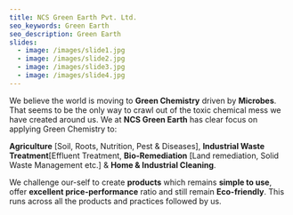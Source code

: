 ```yaml
---
title: NCS Green Earth Pvt. Ltd.
seo_keywords: Green Earth
seo_description: Green Earth
slides:
  - image: /images/slide1.jpg
  - image: /images/slide2.jpg
  - image: /images/slide3.jpg
  - image: /images/slide4.jpg
---
```

We believe the world is moving to **Green Chemistry** driven by **Microbes**. That seems to be the only way to crawl out of the toxic chemical mess we have created around us. We at **NCS Green Earth** has clear focus on applying Green Chemistry to:

**Agriculture** [Soil, Roots, Nutrition, Pest & Diseases],  **Industrial Waste Treatment**[Effluent Treatment, **Bio-Remediation** [Land remediation, Solid Waste Management etc.] & **Home & Industrial Cleaning**.

We challenge our-self to create **products** which remains **simple to use**, offer **excellent price-performance** ratio and still remain **Eco-friendly**. This runs across all the products and practices followed by us.
